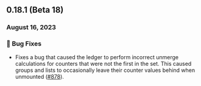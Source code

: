 ## 0.18.1 (Beta 18)

### August 16, 2023

### 🐛 Bug Fixes

- Fixes a bug that caused the ledger to perform incorrect unmerge calculations for counters that were not the first in the set. This caused groups and lists to occasionally leave their counter values behind when unmounted ([#878](https://github.com/formkit/formkit/issues/878)).
